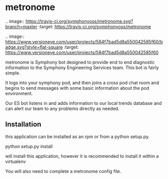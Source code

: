 # metronome


.. image:: https://travis-ci.org/symphonyoss/metronome.svg?branch=master
      :target: https://travis-ci.org/symphonyoss/metronome

.. image:: https://www.versioneye.com/user/projects/584f7bad5d8a550042585f60/badge.svg?style=flat-square
      :target: https://www.versioneye.com/user/projects/584f7bad5d8a550042585f60


metronome is Symphony bot designed to provide end to end diagnostic information to the 
Symphony Engineering Services team.  This bot is fairly simple. 

It logs into your symphony pod, and then joins a cross pod chat room and begins to send messages with
some basic information about the pod environment.  

Our ES bot listens in and adds information to our local trends database and can alert our team to any problems
directly as needed.

## Installation

this application can be installed as an rpm or from a python setup.py.

   python setup.py install

will install this application, however it is recommended to install it within a virtualenv

You will also need to complete a metronome config file.
